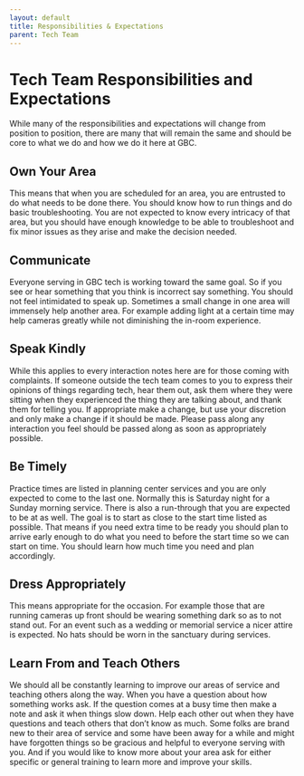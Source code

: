 ```yaml
---
layout: default
title: Responsibilities & Expectations
parent: Tech Team
---
```


# Tech Team Responsibilities and Expectations
While many of the responsibilities and expectations will change from position to position, there are many that will remain the same and should be core to what we do and how we do it here at GBC.

## Own Your Area
This means that when you are scheduled for an area, you are entrusted to do what needs to be done there. You should know how to run things and do basic troubleshooting. You are not expected to know every intricacy of that area, but you should have enough knowledge to be able to troubleshoot and fix minor issues as they arise and make the decision needed.

## Communicate
Everyone serving in GBC tech is working toward the same goal. So if you see or hear something that you think is incorrect say something. You should not feel intimidated to speak up. Sometimes a small change in one area will immensely help another area. For example adding light at a certain time may help cameras greatly while not diminishing the in-room experience.

## Speak Kindly
While this applies to every interaction notes here are for those coming with complaints. If someone outside the tech team comes to you to express their opinions of things regarding tech, hear them out, ask them where they were sitting when they experienced the thing they are talking about, and thank them for telling you. If appropriate make a change, but use your discretion and only make a change if it should be made. Please pass along any interaction you feel should be passed along as soon as appropriately possible.

## Be Timely
Practice times are listed in planning center services and you are only expected to come to the last one. Normally this is Saturday night for a Sunday morning service. There is also a run-through that you are expected to be at as well. The goal is to start as close to the start time listed as possible. That means if you need extra time to be ready you should plan to arrive early enough to do what you need to before the start time so we can start on time. You should learn how much time you need and plan accordingly.

## Dress Appropriately
This means appropriate for the occasion. For example those that are running cameras up front should be wearing something dark so as to not stand out. For an event such as a wedding or memorial service a nicer attire is expected. No hats should be worn in the sanctuary during services.

## Learn From and Teach Others
We should all be constantly learning to improve our areas of service and teaching others along the way. When you have a question about how something works ask. If the question comes at a busy time then make a note and ask it when things slow down. Help each other out when they have questions and teach others that don’t know as much. Some folks are brand new to their area of service and some have been away for a while and might have forgotten things so be gracious and helpful to everyone serving with you. And if you would like to know more about your area ask for either specific or general training to learn more and improve your skills.